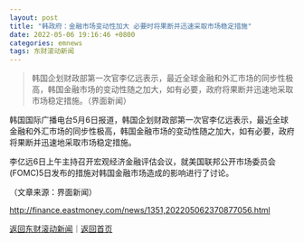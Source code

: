 ```yaml
---
layout: post
title: "韩政府：金融市场变动性加大 必要时将果断并迅速采取市场稳定措施"
date: 2022-05-06 19:16:46 +0800
categories: emnews
tags: 东财滚动新闻
---
```

> 韩国企划财政部第一次官李亿远表示，最近全球金融和外汇市场的同步性极高，韩国金融市场的变动性随之加大，如有必要，政府将果断并迅速地采取市场稳定措施。（界面新闻）

<p>韩国国际广播电台5月6日报道，韩国企划财政部第一次官李亿远表示，最近全球金融和外汇市场的同步性极高，韩国金融市场的变动性随之加大，如有必要，政府将果断并迅速地采取市场稳定措施。</p>
 <p>李亿远6日上午主持召开宏观经济金融评估会议，就美国联邦公开市场委员会 (FOMC)5日发布的措施对韩国金融市场造成的影响进行了讨论。</p><p class="em_media">（文章来源：界面新闻）</p>

<http://finance.eastmoney.com/news/1351,202205062370877056.html>

[返回东财滚动新闻](//finews.withounder.com/emnews/)｜[返回首页](//finews.withounder.com/)